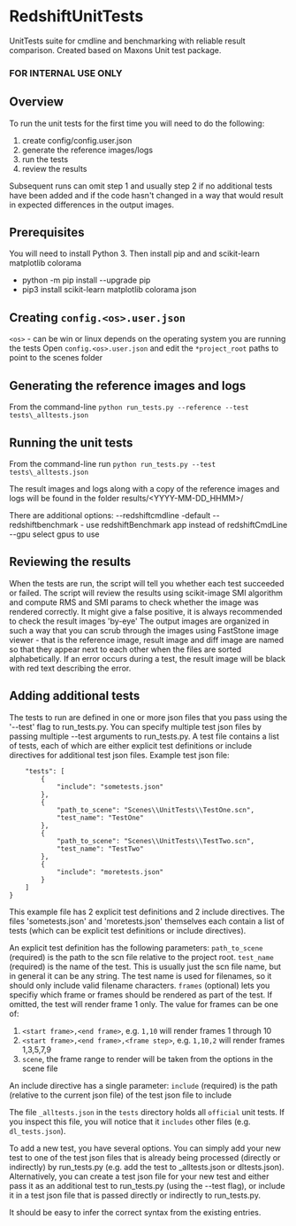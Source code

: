 # RedshiftUnitTests
 UnitTests suite for cmdline and benchmarking with reliable result comparison. 
 Created based on Maxons Unit test package. 
 
 ### FOR INTERNAL USE ONLY


## Overview

To run the unit tests for the first time you will need to do the following:
1. create config/config.user.json
2. generate the reference images/logs 
3. run the tests
4. review the results

Subsequent runs can omit step 1 and usually step 2 if no additional tests have been added and if the code hasn't changed in a way that would result in expected differences in the output images.


## Prerequisites
You will need to install Python 3. 
Then install pip and and scikit-learn matplotlib colorama
- python -m pip install --upgrade pip
- pip3 install scikit-learn matplotlib colorama json


## Creating `config.<os>.user.json`

`<os>` - can be win or linux depends on the operating system you are running the tests
Open `config.<os>.user.json` and edit the `*project_root` paths to point to the scenes folder 


## Generating the reference images and logs

From the command-line
`python run_tests.py --reference --test tests\_alltests.json`


## Running the unit tests

From the command-line run
`python run_tests.py --test tests\_alltests.json`

The result images and logs along with a copy of the reference images and logs will be found in the folder results/<YYYY-MM-DD_HHMM>/

There are additional options:
--redshiftcmdline -default
--redshiftbenchmark - use redshiftBenchmark app instead of redshiftCmdLine
--gpu select gpus to use

## Reviewing the results

When the tests are run, the script will tell you whether each test succeeded or failed.
The script will review the results using scikit-image SMI algorithm and compute RMS and SMI params to check 
whether the image was rendered correctly. 
It might give a false positive, it is always recommended to check the result images 'by-eye'
The output images are organized in such a way that you can scrub through the images using FastStone image viewer - that is the reference image, result image and diff image are named so that they appear next to each other when the files are sorted alphabetically.
If an error occurs during a test, the result image will be black with red text describing the error.



## Adding additional tests

The tests to run are defined in one or more json files that you pass using the '--test' flag to run_tests.py.
You can specify multiple test json files by passing multiple --test <filename> arguments to run_tests.py.
A test file contains a list of tests, each of which are either explicit test definitions or include directives for additional test json files.
Example test json file:
```json{
	"tests": [
		{
			"include": "sometests.json"
		},
        {
            "path_to_scene": "Scenes\\UnitTests\\TestOne.scn",
            "test_name": "TestOne"
        },
		{
            "path_to_scene": "Scenes\\UnitTests\\TestTwo.scn",
            "test_name": "TestTwo"
        },
        {
			"include": "moretests.json"
		}
    ]
}
```
This example file has 2 explicit test definitions and 2 include directives.
The files 'sometests.json' and 'moretests.json' themselves each contain a list of tests (which can be explicit test definitions or include directives).

An explicit test definition has the following parameters:
`path_to_scene` (required) is the path to the scn file relative to the project root.
`test_name` (required) is the name of the test.  This is usually just the scn file name, but in general it can be any string.  The test name is used for filenames, so it should only include valid filename characters.
`frames` (optional) lets you specifiy which frame or frames should be rendered as part of the test.  If omitted, the test will render frame 1 only.  The value for frames can be one of:
  1. `<start frame>,<end frame>`, e.g. `1,10` will render frames 1 through 10
  2. `<start frame>,<end frame>,<frame step>`, e.g. `1,10,2` will render frames 1,3,5,7,9
  3. `scene`, the frame range to render will be taken from the options in the scene file

An include directive has a single parameter:
`include` (required) is the path (relative to the current json file) of the test json file to include

The file `_alltests.json` in the `tests` directory holds all `official` unit tests.
If you inspect this file, you will notice that it `includes` other files (e.g. `dl_tests.json`).

To add a new test, you have several options.
You can simply add your new test to one of the test json files that is already being processed (directly or indirectly) by run_tests.py (e.g. add the test to _alltests.json or dltests.json).
Alternatively, you can create a test json file for your new test and either pass it as an additional test to run_tests.py (using the --test flag), or include it in a test json file that is passed directly or indirectly to run_tests.py.

It should be easy to infer the correct syntax from the existing entries.



